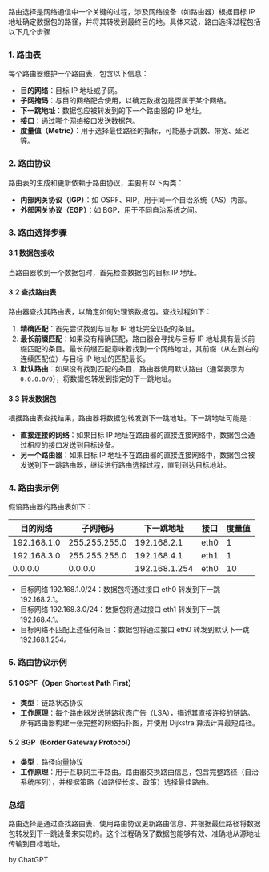 路由选择是网络通信中一个关键的过程，涉及网络设备（如路由器）根据目标 IP 地址确定数据包的路径，并将其转发到最终目的地。具体来说，路由选择过程包括以下几个步骤：

### 1. 路由表
每个路由器维护一个路由表，包含以下信息：
- **目的网络**：目标 IP 地址或子网。
- **子网掩码**：与目的网络配合使用，以确定数据包是否属于某个网络。
- **下一跳地址**：数据包应被转发到的下一个路由器的 IP 地址。
- **接口**：通过哪个网络接口发送数据包。
- **度量值（Metric）**：用于选择最佳路径的指标，可能基于跳数、带宽、延迟等。

### 2. 路由协议
路由表的生成和更新依赖于路由协议，主要有以下两类：
- **内部网关协议（IGP）**：如 OSPF、RIP，用于同一个自治系统（AS）内部。
- **外部网关协议（EGP）**：如 BGP，用于不同自治系统之间。

### 3. 路由选择步骤
#### 3.1 数据包接收
当路由器收到一个数据包时，首先检查数据包的目标 IP 地址。

#### 3.2 查找路由表
路由器查找其路由表，以确定如何处理该数据包。查找过程如下：
1. **精确匹配**：首先尝试找到与目标 IP 地址完全匹配的条目。
2. **最长前缀匹配**：如果没有精确匹配，路由器会寻找与目标 IP 地址具有最长前缀匹配的条目。最长前缀匹配意味着找到一个网络地址，其前缀（从左到右的连续匹配位）与目标 IP 地址的匹配最长。
3. **默认路由**：如果没有找到匹配的条目，路由器使用默认路由（通常表示为 `0.0.0.0/0`），将数据包转发到指定的下一跳地址。

#### 3.3 转发数据包
根据路由表查找结果，路由器将数据包转发到下一跳地址。下一跳地址可能是：
- **直接连接的网络**：如果目标 IP 地址在路由器的直接连接网络中，数据包会通过相应的接口发送到目标设备。
- **另一个路由器**：如果目标 IP 地址不在路由器的直接连接网络中，数据包会被发送到下一跳路由器，继续进行路由选择过程，直到到达目标地址。

### 4. 路由表示例
假设路由器的路由表如下：

| 目的网络       | 子网掩码         | 下一跳地址     | 接口      | 度量值 |
| -------------- | -------------- | -------------- | ------- | ----- |
| 192.168.1.0    | 255.255.255.0  | 192.168.2.1    | eth0    | 1     |
| 192.168.3.0    | 255.255.255.0  | 192.168.4.1    | eth1    | 1     |
| 0.0.0.0        | 0.0.0.0        | 192.168.1.254  | eth0    | 10    |

- 目标网络 192.168.1.0/24：数据包将通过接口 eth0 转发到下一跳 192.168.2.1。
- 目标网络 192.168.3.0/24：数据包将通过接口 eth1 转发到下一跳 192.168.4.1。
- 目标网络不匹配上述任何条目：数据包将通过接口 eth0 转发到默认下一跳 192.168.1.254。

### 5. 路由协议示例
#### 5.1 OSPF（Open Shortest Path First）
- **类型**：链路状态协议
- **工作原理**：每个路由器发送链路状态广告（LSA），描述其直接连接的链路。所有路由器构建一张完整的网络拓扑图，并使用 Dijkstra 算法计算最短路径。

#### 5.2 BGP（Border Gateway Protocol）
- **类型**：路径向量协议
- **工作原理**：用于互联网主干路由。路由器交换路由信息，包含完整路径（自治系统序列），并根据策略（如路径长度、政策）选择最佳路由。

### 总结
路由选择是通过查找路由表、使用路由协议更新路由信息、并根据最佳路径将数据包转发到下一跳设备来实现的。这个过程确保了数据包能够有效、准确地从源地址传输到目标地址。

by ChatGPT  
